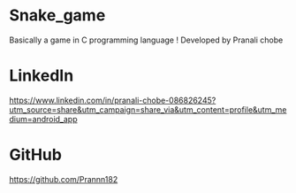 # Snake_game
Basically a game in C programming language !
Developed by Pranali chobe
# LinkedIn
https://www.linkedin.com/in/pranali-chobe-086826245?utm_source=share&utm_campaign=share_via&utm_content=profile&utm_medium=android_app
# GitHub 
https://github.com/Prannn182
